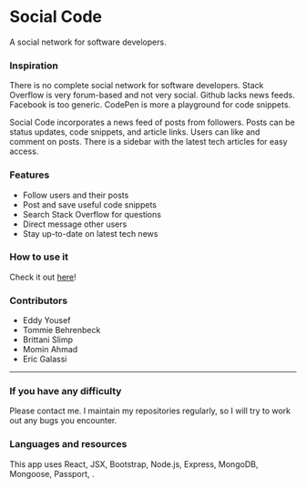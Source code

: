 # Social Code
A social network for software developers.

### Inspiration 
There is no complete social network for software developers. Stack Overflow is very forum-based and not very social. Github lacks news feeds. Facebook is too generic. CodePen is more a playground for code snippets.

Social Code incorporates a news feed of posts from followers. Posts can be status updates, code snippets, and article links. Users can like and comment on posts. There is a sidebar with the latest tech articles for easy access. 

### Features
- Follow users and their posts
- Post and save useful code snippets
- Search Stack Overflow for questions
- Direct message other users
- Stay up-to-date on latest tech news

### How to use it

Check it out [here](https://socialcode-22.herokuapp.com)!



### Contributors
- Eddy Yousef
- Tommie Behrenbeck
- Brittani Slimp
- Momin Ahmad
- Eric Galassi

- - -

### If you have any difficulty
Please contact me.  I maintain my repositories regularly, so I will try to work out any bugs you encounter.


### Languages and resources
This app uses React, JSX, Bootstrap, Node.js, Express, MongoDB, Mongoose, Passport, .
